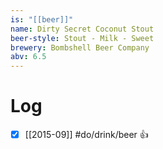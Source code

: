 ```yaml
---
is: "[[beer]]"
name: Dirty Secret Coconut Stout
beer-style: Stout - Milk - Sweet
brewery: Bombshell Beer Company
abv: 6.5
---
```

# Log
- [x] [[2015-09]] #do/drink/beer 👍
